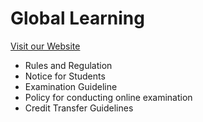 # Global Learning

[Visit our Website](https://educationalwebsite-global-learning.netlify.app/)

- Rules and Regulation
- Notice for Students
- Examination Guideline
- Policy for conducting online examination
- Credit Transfer Guidelines
